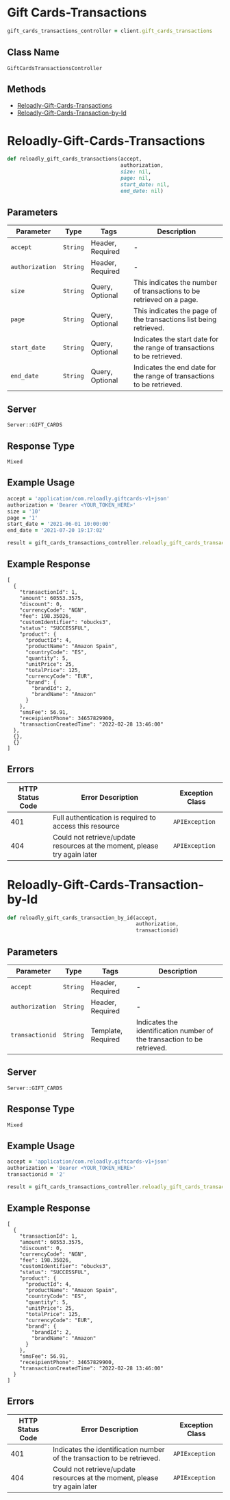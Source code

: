 # Gift Cards-Transactions

```ruby
gift_cards_transactions_controller = client.gift_cards_transactions
```

## Class Name

`GiftCardsTransactionsController`

## Methods

* [Reloadly-Gift-Cards-Transactions](../../doc/controllers/gift-cards-transactions.md#reloadly-gift-cards-transactions)
* [Reloadly-Gift-Cards-Transaction-by-Id](../../doc/controllers/gift-cards-transactions.md#reloadly-gift-cards-transaction-by-id)


# Reloadly-Gift-Cards-Transactions

```ruby
def reloadly_gift_cards_transactions(accept,
                                     authorization,
                                     size: nil,
                                     page: nil,
                                     start_date: nil,
                                     end_date: nil)
```

## Parameters

| Parameter | Type | Tags | Description |
|  --- | --- | --- | --- |
| `accept` | `String` | Header, Required | - |
| `authorization` | `String` | Header, Required | - |
| `size` | `String` | Query, Optional | This indicates the number of transactions to be retrieved on a page. |
| `page` | `String` | Query, Optional | This indicates the page of the transactions list being retrieved. |
| `start_date` | `String` | Query, Optional | Indicates the start date for the range of transactions to be retrieved. |
| `end_date` | `String` | Query, Optional | Indicates the end date for the range of transactions to be retrieved. |

## Server

`Server::GIFT_CARDS`

## Response Type

`Mixed`

## Example Usage

```ruby
accept = 'application/com.reloadly.giftcards-v1+json'
authorization = 'Bearer <YOUR_TOKEN_HERE>'
size = '10'
page = '1'
start_date = '2021-06-01 10:00:00'
end_date = '2021-07-20 19:17:02'

result = gift_cards_transactions_controller.reloadly_gift_cards_transactions(accept, authorization, size: size, page: page, start_date: start_date, end_date: end_date)
```

## Example Response

```
[
  {
    "transactionId": 1,
    "amount": 60553.3575,
    "discount": 0,
    "currencyCode": "NGN",
    "fee": 198.35026,
    "customIdentifier": "obucks3",
    "status": "SUCCESSFUL",
    "product": {
      "productId": 4,
      "productName": "Amazon Spain",
      "countryCode": "ES",
      "quantity": 5,
      "unitPrice": 25,
      "totalPrice": 125,
      "currencyCode": "EUR",
      "brand": {
        "brandId": 2,
        "brandName": "Amazon"
      }
    },
    "smsFee": 56.91,
    "receipientPhone": 34657829900,
    "transactionCreatedTime": "2022-02-28 13:46:00"
  },
  {},
  {}
]
```

## Errors

| HTTP Status Code | Error Description | Exception Class |
|  --- | --- | --- |
| 401 | Full authentication is required to access this resource | `APIException` |
| 404 | Could not retrieve/update resources at the moment, please try again later | `APIException` |


# Reloadly-Gift-Cards-Transaction-by-Id

```ruby
def reloadly_gift_cards_transaction_by_id(accept,
                                          authorization,
                                          transactionid)
```

## Parameters

| Parameter | Type | Tags | Description |
|  --- | --- | --- | --- |
| `accept` | `String` | Header, Required | - |
| `authorization` | `String` | Header, Required | - |
| `transactionid` | `String` | Template, Required | Indicates the identification number of the transaction to be retrieved. |

## Server

`Server::GIFT_CARDS`

## Response Type

`Mixed`

## Example Usage

```ruby
accept = 'application/com.reloadly.giftcards-v1+json'
authorization = 'Bearer <YOUR_TOKEN_HERE>'
transactionid = '2'

result = gift_cards_transactions_controller.reloadly_gift_cards_transaction_by_id(accept, authorization, transactionid)
```

## Example Response

```
[
  {
    "transactionId": 1,
    "amount": 60553.3575,
    "discount": 0,
    "currencyCode": "NGN",
    "fee": 198.35026,
    "customIdentifier": "obucks3",
    "status": "SUCCESSFUL",
    "product": {
      "productId": 4,
      "productName": "Amazon Spain",
      "countryCode": "ES",
      "quantity": 5,
      "unitPrice": 25,
      "totalPrice": 125,
      "currencyCode": "EUR",
      "brand": {
        "brandId": 2,
        "brandName": "Amazon"
      }
    },
    "smsFee": 56.91,
    "receipientPhone": 34657829900,
    "transactionCreatedTime": "2022-02-28 13:46:00"
  }
]
```

## Errors

| HTTP Status Code | Error Description | Exception Class |
|  --- | --- | --- |
| 401 | Indicates the identification number of the transaction to be retrieved. | `APIException` |
| 404 | Could not retrieve/update resources at the moment, please try again later | `APIException` |


